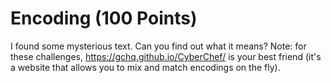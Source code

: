 # Encoding (100 Points)
I found some mysterious text. Can you find out what it means? Note: for these challenges, https://gchq.github.io/CyberChef/ is your best friend (it's a website that allows you to mix and match encodings on the fly).
